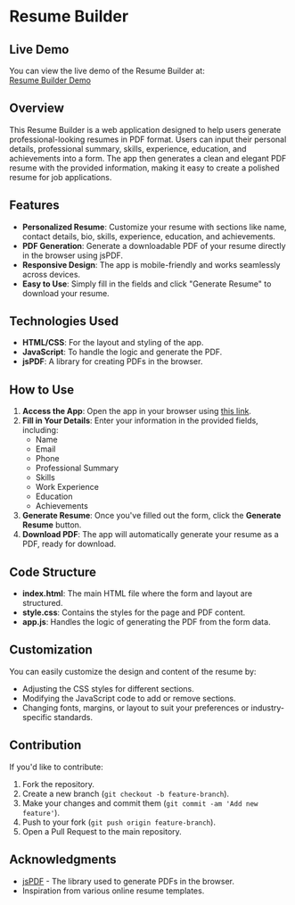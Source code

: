# Resume Builder

## Live Demo
You can view the live demo of the Resume Builder at:  
[Resume Builder Demo](https://glittery-puppy-801d6b.netlify.app/)

## Overview
This Resume Builder is a web application designed to help users generate professional-looking resumes in PDF format. Users can input their personal details, professional summary, skills, experience, education, and achievements into a form. The app then generates a clean and elegant PDF resume with the provided information, making it easy to create a polished resume for job applications.

## Features
- **Personalized Resume**: Customize your resume with sections like name, contact details, bio, skills, experience, education, and achievements.
- **PDF Generation**: Generate a downloadable PDF of your resume directly in the browser using jsPDF.
- **Responsive Design**: The app is mobile-friendly and works seamlessly across devices.
- **Easy to Use**: Simply fill in the fields and click "Generate Resume" to download your resume.

## Technologies Used
- **HTML/CSS**: For the layout and styling of the app.
- **JavaScript**: To handle the logic and generate the PDF.
- **jsPDF**: A library for creating PDFs in the browser.

## How to Use
1. **Access the App**: Open the app in your browser using [this link](https://glittery-puppy-801d6b.netlify.app/).
2. **Fill in Your Details**: Enter your information in the provided fields, including:
   - Name
   - Email
   - Phone
   - Professional Summary
   - Skills
   - Work Experience
   - Education
   - Achievements
3. **Generate Resume**: Once you've filled out the form, click the **Generate Resume** button.
4. **Download PDF**: The app will automatically generate your resume as a PDF, ready for download.

## Code Structure
- **index.html**: The main HTML file where the form and layout are structured.
- **style.css**: Contains the styles for the page and PDF content.
- **app.js**: Handles the logic of generating the PDF from the form data.

## Customization
You can easily customize the design and content of the resume by:
- Adjusting the CSS styles for different sections.
- Modifying the JavaScript code to add or remove sections.
- Changing fonts, margins, or layout to suit your preferences or industry-specific standards.

## Contribution
If you'd like to contribute:
1. Fork the repository.
2. Create a new branch (`git checkout -b feature-branch`).
3. Make your changes and commit them (`git commit -am 'Add new feature'`).
4. Push to your fork (`git push origin feature-branch`).
5. Open a Pull Request to the main repository.

## Acknowledgments
- [jsPDF](https://github.com/parallax/jsPDF) - The library used to generate PDFs in the browser.
- Inspiration from various online resume templates.

